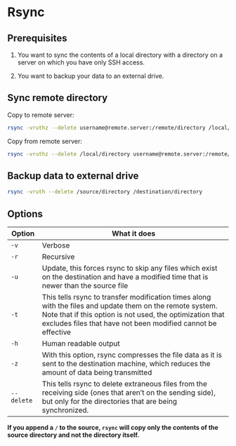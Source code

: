 # Rsync

## Prerequisites

1. You want to sync the contents of a local directory with a directory on a server on which you have only SSH access.

2. You want to backup your data to an external drive.

## Sync remote directory

Copy to remote server:

```bash
rsync -vruthz --delete username@remote.server:/remote/directory /local/directory
```

Copy from remote server:

```bash
rsync -vruthz --delete /local/directory username@remote.server:/remote/directory
```

## Backup data to external drive

```bash
rsync -vruth --delete /source/directory /destination/directory
```

## Options

|Option|What it does|
|---|---|
|```-v```|Verbose|
|```-r```|Recursive|
|```-u```|Update, this forces rsync to skip any files which exist on the destination and have a modified  time  that is  newer than the source file|
|```-t```|This tells rsync to transfer modification times along with the files and update them on the remote system. Note that if this option is not used, the optimization that excludes files that have not been modified cannot be effective|
|```-h```|Human readable output|
|```-z```|With  this  option, rsync compresses the file data as it is sent to the destination machine, which reduces the amount of data being transmitted|
|```--delete```|This tells rsync to delete extraneous files from the receiving  side  (ones  that  aren’t  on  the sending  side),  but  only  for  the directories that are being synchronized.|

**If you append a `/` to the source, `rsync` will copy only the contents of the source directory and not the directory itself.**
